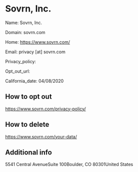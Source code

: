 
# Sovrn, Inc.

Name: Sovrn, Inc.

Domain: sovrn.com

Home: https://www.sovrn.com/

Email: privacy [at] sovrn.com

Privacy_policy: 

Opt_out_url: 

California_date: 04/08/2020



## How to opt out

https://www.sovrn.com/privacy-policy/

## How to delete

https://www.sovrn.com/your-data/

## Additional info



5541 Central AvenueSuite 100Boulder, CO 80301United States

